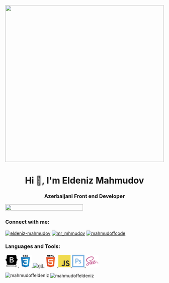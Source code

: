 <img src="https://images.wallpapersden.com/image/download/late-night-coding_bWxubGiUmZqaraWkpJRmZWZmaa1qamtn.jpg" width="100%" height="500px" alt="">
</center>





<h1 align="center">Hi 👋, I'm Eldeniz Mahmudov</h1>
<h3 align="center">Azerbaijani Front end Developer</h3>

<img src="https://gifdb.com/images/high/programming-window-coding-hello-world-nezfipv95sibsnvo.gif" width="70%" height="40%" alt="">

<h3 align="left">Connect with me:</h3>
<p align="left">
<a href="https://linkedin.com/in/eldeniz-mahmudov" target="blank"><img align="center" src="https://raw.githubusercontent.com/rahuldkjain/github-profile-readme-generator/master/src/images/icons/Social/linked-in-alt.svg" alt="eldeniz-mahmudov" height="30" width="40" /></a>
<a href="https://instagram.com/mr_mhmudov" target="blank"><img align="center" src="https://raw.githubusercontent.com/rahuldkjain/github-profile-readme-generator/master/src/images/icons/Social/instagram.svg" alt="mr_mhmudov" height="30" width="40" /></a>
<a href="https://www.youtube.com/c/mahmudoffcode" target="blank"><img align="center" src="https://raw.githubusercontent.com/rahuldkjain/github-profile-readme-generator/master/src/images/icons/Social/youtube.svg" alt="mahmudoffcode" height="30" width="40" /></a>
</p>

<h3 align="left">Languages and Tools:</h3>
<p align="left"> <a href="https://getbootstrap.com" target="_blank" rel="noreferrer"> <img src="https://raw.githubusercontent.com/devicons/devicon/master/icons/bootstrap/bootstrap-plain-wordmark.svg" alt="bootstrap" width="40" height="40"/> </a> <a href="https://www.w3schools.com/css/" target="_blank" rel="noreferrer"> <img src="https://raw.githubusercontent.com/devicons/devicon/master/icons/css3/css3-original-wordmark.svg" alt="css3" width="40" height="40"/> </a> <a href="https://git-scm.com/" target="_blank" rel="noreferrer"> <img src="https://www.vectorlogo.zone/logos/git-scm/git-scm-icon.svg" alt="git" width="40" height="40"/> </a> <a href="https://www.w3.org/html/" target="_blank" rel="noreferrer"> <img src="https://raw.githubusercontent.com/devicons/devicon/master/icons/html5/html5-original-wordmark.svg" alt="html5" width="40" height="40"/> </a> <a href="https://developer.mozilla.org/en-US/docs/Web/JavaScript" target="_blank" rel="noreferrer"> <img src="https://raw.githubusercontent.com/devicons/devicon/master/icons/javascript/javascript-original.svg" alt="javascript" width="40" height="40"/> </a> <a href="https://www.photoshop.com/en" target="_blank" rel="noreferrer"> <img src="https://raw.githubusercontent.com/devicons/devicon/master/icons/photoshop/photoshop-line.svg" alt="photoshop" width="40" height="40"/> </a> <a href="https://sass-lang.com" target="_blank" rel="noreferrer"> <img src="https://raw.githubusercontent.com/devicons/devicon/master/icons/sass/sass-original.svg" alt="sass" width="40" height="40"/> </a> </p>

<p><img align="left" src="https://github-readme-stats.vercel.app/api/top-langs?username=mahmudoffeldeniz&show_icons=true&locale=en&layout=compact" alt="mahmudoffeldeniz" /></p>

<p>&nbsp;<img align="center" src="https://github-readme-stats.vercel.app/api?username=mahmudoffeldeniz&show_icons=true&locale=en" alt="mahmudoffeldeniz" /></p>

